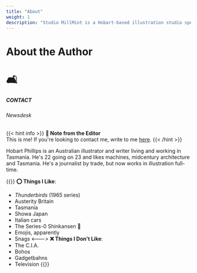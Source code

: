 ```yaml
---
title: "About"
weight: 1
description: "Studio MillMint is a Hobart-based illustration studio specialising in utopian fiction."
---
```


<div id="headerbox">
  <h1 class="title">About the Author</h1>
  <h1 class="emoji">🛋</h1>
</div>

<h5 span class="tag green"> CONTACT </h5>
<h6 span class="sitetag">Newsdesk</h6>

{{< hint info >}}
**🌺 Note from the Editor**  
This is me! If you're looking to contact me, write to me [here](mailto:melonkony@icloud.com).
{{< /hint >}}

Hobart Phillips is an Australian illustrator and writer living and working in Tasmania. He's 22 going on 23 and likes machines, midcentury architecture and Tasmania. He's a journalist by trade, but now works in illustration full-time.

{{<columns>}}
**⭕ Things I Like**:
- *Thunderbirds* (1965 series)
- Austerity Britain
- Tasmania
- Showa Japan
- Italian cars
- The Series-0 Shinkansen 🚅
- Emojis, apparently
- Snags
<--->
**❌ Things I Don't Like**:
- The C.I.A.
- Bohos
- Gadgetbahns
- Television
{{</columns>}}
